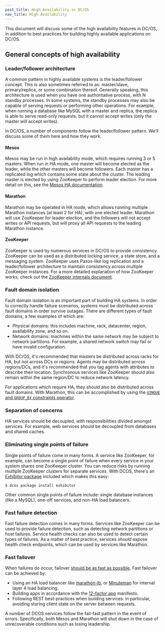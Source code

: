 ```yaml
---
post_title: High Availability in DC/OS
nav_title: High Availability
---
```


This document will discuss some of the high availability features in DC/OS, in
addition to best practices for building highly available applications on DC/OS.

## General concepts of high availability

### Leader/follower architecture

A common pattern in highly available systems is the leader/follower concept.
This is also sometimes referred to as: master/slave, primary/replica, or some
combination thereof. Generally speaking, this architecture is used when you have
one authoritative process, with N standby processes. In some systems, the
standby processes may also be capable of serving requests or performing other
operations. For example, when running a database like MySQL with a master and
replica, the replica is able to serve read-only requests, but it cannot accept
writes (only the master will accept writes).

In DC/OS, a number of components follow the leader/follower pattern. We'll
discuss some of them here and how they work.

#### Mesos

Mesos may be run in high availability mode, which requires running 3 or 5
masters. When run in HA mode, one master will become elected as the leader,
while the other masters will become followers. Each master has a replicated log
which contains some state about the cluster. The leading master is elected by
using ZooKeeper to perform leader election. For more detail on this, see the
[Mesos HA
documentation](https://mesos.apache.org/documentation/latest/high-availability/).

#### Marathon

Marathon may be operated in HA mode, which allows running multiple Marathon
instances (at least 2 for HA), with one elected leader. Marathon will use
ZooKeeper for leader election, and the followers will not accept writes or API
requests, but will proxy all API requests to the leading Marathon instance.

#### ZooKeeper

ZooKeeper is used by numerous services in DC/OS to provide consistency.
ZooKeeper can be used as a distributed locking service, a state store, and a
messaging system. ZooKeeper uses Paxos-like log replication and a
leader/follower architecture to maintain consistency across multiple ZooKeeper
instances. For a more detailed explanation of how ZooKeeper works, check out the
[ZooKeeper internals
document](https://zookeeper.apache.org/doc/r3.4.8/zookeeperInternals.html).

### Fault domain isolation

Fault domain isolation is an important part of building HA systems. In order to
correctly handle failure scenarios, systems must be distributed across fault
domains in order survive outages. There are different types of fault domains, a
few examples of which are:

 * Physical domains: this includes machine, rack, datacenter, region, availability zone,
  and so on.
 * Network domains: machines within the same network may be subject
 to network partitions. For example, a shared network switch may fail or have
 invalid configuration.

With DC/OS, it's recommended that masters be distributed across racks for HA,
but not across DCs or regions. Agents may be distributed across regions/DCs, and
it's recommended that you tag agents with attributes to describe their location.
Synchronous services like ZooKeeper should also remain within the same region/DC
to reduce network latency.

For applications which require HA, they should also be distributed across fault
domains. With Marathon, this can be accomplished by using the [`UINQUE`  and
`GROUP_BY` constraints
operator](https://mesosphere.github.io/marathon/docs/constraints.html).

### Separation of concerns

HA services should be decoupled, with responsibilities divided amongst services.
For example, web services should be decoupled from databases and shared caches.

### Eliminating single points of failure

Single points of failure come in many forms. A service like ZooKeeper, for
example, can become a single point of failure when every service in your system
shares one ZooKeeper cluster. You can reduce risks by running multiple ZooKeeper
clusters for separate services. With DCOS, there's an [Exhibitor
package](https://github.com/mesosphere/exhibitor-dcos) included which makes this
easy:

```
$ dcos package install exhibitor
```

Other common single points of failure include: single database instances (like a
MySQL), one-off services, and non-HA load balancers.

### Fast failure detection

Fast failure detection comes in many forms. Services like ZooKeeper can be used
to provide failure detection, such as detecting network partitions or host
failures. Service health checks can also be used to detect certain types of
failures. As a matter of best practice, services *should* expose health check
endpoints, which can be used by services like Marathon.

### Fast failover

When failures do occur, failover [should be as fast as possible](https://en.wikipedia.org/wiki/Fail-fast). Fast failover
can be achieved by:
 * Using an HA load balancer like
   [marathon-lb](https://github.com/mesosphere/marathon-lb), or
   [Minuteman](https://github.com/mesosphere/minuteman) for internal layer 4
   load balancing.
 * Building apps in accordance with the [12-factor app](http://12factor.net/)
   manifesto.
 * Following REST best-practices when building services: in particular,
   avoiding storing client state on the server between requests.

A number of DCOS services follow the fail-fast pattern in the event of errors.
Specifically, both Mesos and Marathon will shut down in the case of
unrecoverable conditions such as losing leadership.
